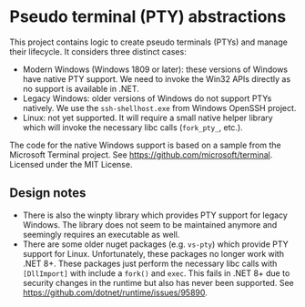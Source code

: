 # Pseudo terminal (PTY) abstractions
This project contains logic to create pseudo terminals (PTYs) and manage their lifecycle.
It considers three distinct cases:
- Modern Windows (Windows 1809 or later): these versions of Windows have native PTY support.
  We need to invoke the Win32 APIs directly as no support is available in .NET.
- Legacy Windows: older versions of Windows do not support PTYs natively.
  We use the `ssh-shellhost.exe` from Windows OpenSSH project.
- Linux: not yet supported. It will require a small native helper library which
  will invoke the necessary libc calls (`fork_pty_`, etc.).

The code for the native Windows support is based on a sample from the Microsoft Terminal project.
See https://github.com/microsoft/terminal. Licensed under the MIT License.

## Design notes
- There is also the winpty library which provides PTY support for legacy Windows.
  The library does not seem to be maintained anymore and seemingly requires an
  executable as well.
- There are some older nuget packages (e.g. `vs-pty`) which provide PTY support for Linux.
  Unfortunately,  these packages no longer work with .NET 8+. These packages just perform
  the necessary libc calls with `[DllImport]` with include a `fork()` and `exec`. This
  fails in .NET 8+ due to security changes in the runtime but also has never been supported.
  See https://github.com/dotnet/runtime/issues/95890.